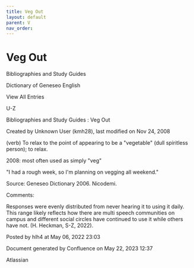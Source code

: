 ```yaml
---
title: Veg Out
layout: default
parent: V
nav_order:
---
```


# Veg Out

Bibliographies and Study Guides

Dictionary of Geneseo English

View All Entries

U-Z

Bibliographies and Study Guides : Veg Out

Created by  Unknown User (kmh28), last modified on Nov 24, 2008

(verb) To relax to the point of appearing to be a &quot;vegetable&quot; (dull spiritless person); to relax.

2008: most often used as simply &quot;veg&quot;

&quot;I had a rough week, so I'm planning on vegging all weekend.&quot;

Source: Geneseo Dictionary 2006. Nicodemi.

Comments:

Responses were evenly distributed from never hearing it to using it daily. This range likely reflects how there are multi speech communities on campus and different social circles have continued to use it while others have not. (H. Heckman, S-Z, 2022).

Posted by hlh4 at May 06, 2022 23:03

Document generated by Confluence on May 22, 2023 12:37

Atlassian
